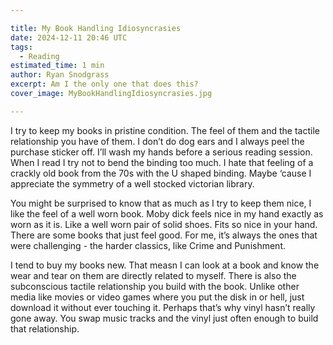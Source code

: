 ```yaml
---

title: My Book Handling Idiosyncrasies
date: 2024-12-11 20:46 UTC
tags: 
  - Reading
estimated_time: 1 min
author: Ryan Snodgrass
excerpt: Am I the only one that does this?
cover_image: MyBookHandlingIdiosyncrasies.jpg

---
```


I try to keep my books in pristine condition. The feel of them and the tactile relationship you have of them. I don’t do dog ears and I always peel the purchase sticker off. I’ll wash my hands before a serious reading session. When I read I try not to bend the binding too much. I hate that feeling of a crackly old book from the 70s with the U shaped binding. Maybe ‘cause I appreciate the symmetry of a well stocked victorian library. 

You might be surprised to know that as much as I try to keep them nice, I like the feel of a well worn book.
Moby dick feels nice in my hand exactly as worn as it is. Like a well worn pair of solid shoes. Fits so nice in your hand. There are some books that just feel good. For me, it’s always the ones that were challenging - the harder classics, like Crime and Punishment. 

I tend to buy my books new. That measn I can look at a book and know the wear and tear on them are directly related to myself.
There is also the subconscious tactile relationship you build with the book. Unlike other media like movies or video games where you put the disk in or hell, just download it without ever touching it. Perhaps that’s why vinyl hasn’t really gone away. You swap music tracks and the vinyl just often enough to build that relationship.
